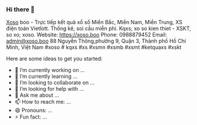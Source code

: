 ### Hi there 👋


[Xoso](https://xoso.boo) boo - Trực tiếp kết quả xổ số Miền Bắc, Miền Nam, Miền Trung, XS điện toán Vietlott. Thống kê, soi cầu miễn phí. Kqxs; xo so kien thiet - XSKT, so xo; xoso.
Website: https://xoso.boo
Phone: 0988879452
Email: admin@xoso.boo
88 Nguyễn Thông,phường 9, Quận 3, Thành phố Hồ Chí Minh, Việt Nam
#xoso # kqxs #xs #xsmn #xsmb #xsmt #ketquaxs #xskt

Here are some ideas to get you started:

- 🔭 I’m currently working on ...
- 🌱 I’m currently learning ...
- 👯 I’m looking to collaborate on ...
- 🤔 I’m looking for help with ...
- 💬 Ask me about ...
- 📫 How to reach me: ...
- 😄 Pronouns: ...
- ⚡ Fun fact: ...

